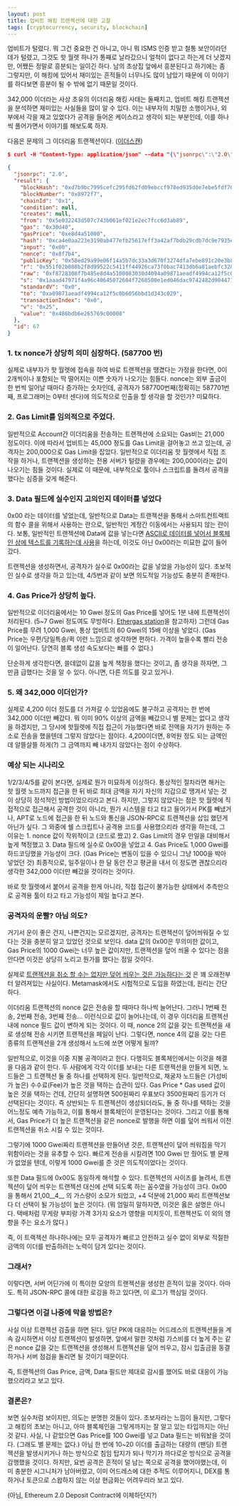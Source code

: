 ```yaml
---
layout: post
title: 업비트 해킹 트랜젝션에 대한 고찰
tags: [cryptocurrency, security, blockchain]
---
```


업비트가 털렸다. 뭐 그건 중요한 건 아니고, 아니 뭐 ISMS 인증 받고 철통 보안이라던데가 털렸고, 그것도 핫 월렛 하나가 통째로 날라갔으니 얼척이 없다고 하는게 더 낫겠지만, 어쨌든 정말로 흥분되는 일이긴 하다. 남의 초상집 앞에서 흥분된다고 하기에는 좀 그렇지만, 이  해킹에 있어서 재미있는 흔적들이 너무나도 많이 남았기 때문에 이 이야기를 하다보면 흥분이 될 수 밖에 없기 때문일 것이다.

342,000 이더라는 사상 초유의 이더리움 해킹 사태는 둘째치고, 업비트 해킹 트랜젝션을 분석하면 재미있는 사실들을 많이 알 수 있다. 이는 내부자의 치밀한 소행이거나, 외부에서 각을 재고 있었다가 공격을 들어온 케이스라고 생각이 되는 부분인데, 이를 하나씩 풀어가면서 이야기를 해보도록 하자.

다음은 문제의 그 이더리움 트랜젝션이다. ([이더스캔](https://etherscan.io/tx/0xca4e0aa223e3190ab477efb25617eff3a42af7bdb29cdb7dc9e7935ea88626b4))

```json
$ curl -H "Content-Type: application/json" --data "{\"jsonrpc\":\"2.0\",\"method\":\"eth_getTransactionByHash\",\"params\":[\"0xca4e0aa223e3190ab477efb25617eff3a42af7bdb29cdb7dc9e7935ea88626b4\"],\"id\":67}" http://localhost:8645 | jq

{
  "jsonrpc": "2.0",
  "result": {
    "blockHash": "0xd7b9bc7995cefc295fd62fd09ebccf978ed935d0e7ebe5fdf70e1e2ce793bd9f",
    "blockNumber": "0x8972f7",
    "chainId": "0x1",
    "condition": null,
    "creates": null,
    "from": "0x5e032243d507c743b061ef021e2ec7fcc6d3ab89",
    "gas": "0x30d40",
    "gasPrice": "0xe8d4a51000",
    "hash": "0xca4e0aa223e3190ab477efb25617eff3a42af7bdb29cdb7dc9e7935ea88626b4",
    "input": "0x00",
    "nonce": "0x8f7b4",
    "publicKey": "0x58ed29a99e06f14a5b7dc33a3d670f3274dfa7ebe891c20e3b8df2aa5d1de12676a3a8ca747d703db52126197a743535640450bb1b89c68a3848129fe5751ac3",
    "r": "0x551f02b088b2f8d99522c5411ff44926ca73f0bac7413db6a81aebfc32844bce",
    "raw": "0xf8728308f7b485e8d4a5100083030d4094a09871aeadf4994ca12f5c0b6056bbd1d343c0298a486bdb6e265769c000000025a0551f02b088b2f8d99522c5411ff44926ca73f0bac7413db6a81aebfc32844bcea01aaad47971f4a96c40645072604f7268500e1ed046dac9742482d904471ad176",
    "s": "0x1aaad47971f4a96c40645072604f7268500e1ed046dac9742482d904471ad176",
    "standardV": "0x0",
    "to": "0xa09871aeadf4994ca12f5c0b6056bbd1d343c029",
    "transactionIndex": "0x0",
    "v": "0x25",
    "value": "0x486bdb6e265769c00000"
  },
  "id": 67
}
```



### 1. tx nonce가 상당히 의미 심장하다. (587700 번)

실제로 내부자가 핫 월렛에 접속을 하여 바로 트랜젝션을 땡겼다는 가정을 한다면, 0이 2개씩이나 포함되는 딱 떨어지는 이쁜 숫자가 나오기는 힘들다. nonce는 외부 출금이 한 번씩 일어날 때마다 증가하는 숫자인데, 공격자가 587700번째(정확히는 587701번째, 프로그래머는 0부터 센다)에 의도적으로 인출을 할 생각을 할 것인가? 미묘하다.

### 2. Gas Limit를 임의적으로 주었다.

일반적으로 Account간 이더리움을 전송하는 트랜젝션에 소요되는 Gas비는 21,000 정도이다. 이에 따라서 업비트는 45,000 정도를 Gas Limit을 걸어놓고 쓰고 있는데, 공격자는 200,000으로 Gas Limit을 잡았다. 일반적으로 이더리움 핫 월렛에서 직접 조작을 하거나, 트랜젝션을 생성하는 전용 서버가 털렸을 경우에는 200,000이라는 값이 나오기는 힘들 것이다. 실제로 이 때문에, 내부적으로 툴이나 스크립트를 돌려서 공격을 했다는 심증을 갖게 해준다.

### 3. Data 필드에 실수인지 고의인지 데이터를 넣었다

0x00 라는 데이터를 넣었는데, 일반적으로 Data는 트랜젝션을 통해서 스마트컨트랙트의 함수 콜을 위해서 사용하는 란으로, 일반적인 계정간 이동에서는 사용되지 않는 란이다. 보통, 일반적인 트랜젝션에 Data에 값을 넣는다면 [ASCII로 데이터를 넣어서 블록체인 상에 텍스트를 기록하는데 사용](http://www.hashedpost.com/2018/04/hashed-report-4-23.html)을 하는데, 이것도 아닌 0x00라는 미묘한 값이 들어갔다.

트랜젝션을 생성하면서, 공격자가 실수로 0x00라는 값을 넣었을 가능성이 있다. 초보적인 실수로 생각을 하고 있는데, 4/5번과 같이 보면 의도적일 가능성도 충분히 존재한다.

### 4. Gas Price가 상당히 높다.

일반적으로 이더리움에서는 10 Gwei 정도의 Gas Price를 넣어도 1분 내에 트랜젝션이 처리된다. (5~7 Gwei 정도여도 무방하다. [Ethergas station](https://ethgasstation.info/)을 참고하자) 그런데 Gas Price를 무려 1,000 Gwei, 통상 업비트의 60 Gwei의 15배 이상을 넣었다. (Gas Price는 우편/당일특송/퀵 이런 느낌으로 생각하면 편하다. 가격이 높을수록 빨리 전송이 일어난다. 당연히 블록 생성 속도보다는 빠를 수 없다.)

단순하게 생각한다면, 쓸데없이 값을 높게 책정을 했다는 것이고, 좀 생각을 하자면, 그만큼 급했다는 것을 알 수 있다. 아니면, 다른 의도를 갖고 있거나.

### 5. 왜 342,000 이더인가?

실제로 4,200 이더 정도를 더 가져갈 수 있었음에도 불구하고 공격자는 한 번에 342,000 이더만 빼갔다. 뭐 이미 90% 이상의 금액을 빼갔으니 별 문제는 없다고 생각을 하겠지만, 그 당시에 핫월렛에 직접 접근이 가능했다면 바로 전액을 자기가 원하는 주소로 전송을 했을텐데 그렇지 않았다는 점이다. 4,200이더면, 8억원 정도 되는 금액인데 알뜰살뜰 하게(?) 그 금액까지 빼 내가지 않았다는 점이 수상하다.

### 예상 되는 시나리오

1/2/3/4/5를 같이 본다면, 실제로 뭔가 미묘하게 이상하다. 통상적인 절차라면 해커는 핫 월렛 노드까지 접근을 한 뒤 바로 최대 금액을 자기 자신의 지갑으로 땡겨서 넣는 것이 상당히 정석적인 방법이었으리라고 본다. 하지만, 그렇지 않았다는 점은 핫 월렛에 직접적으로 접근해서 공격한 것이 아니라, 뭔가 시스템을 타고 타고 들어가서 PK를 빼냈거나, APT로 노드에 접근을 한 뒤 노드와 통신을 JSON-RPC로 트랜젝션을 삽입 했던게 아닌가 싶다. 그 와중에 쉘 스크립트나 공격용 코드를 사용했으리라 생각을 하는데, 그 이유는 1. nonce 값이 작위적이고 (코드로 짰고) 2. Gas Limit의 경우 만일을 대비해서 높게 책정했고  3. Data 필드에 실수로 0x00을 넣었고 4. Gas Price도 1,000 Gwei를 하드코딩했을 가능성이 크다. (Gas Price는 변동이 있을 수 있으니 그냥 1000을 박아넣었던 것) 최종적으로, 일주일이나 한 달 동안 잔고 평균을 내서 이 정도면 괜찮으리라 생각한 342,000 이더만 빼갔을 것이라는 것이다.

바로 핫 월렛에서 붙어서 공격을 한게 아니라, 직접 접근이 불가능한 상태에서 추측만으로 공격용 툴이 타고 타고 가능성이 제일 높다고 본다.

### 공격자의 운빨? 아님 의도?

거기서 운이 좋은 건지, 나쁜건지는 모르겠지만, 공격자는 트랜젝션이 덮어씌워질 수 있다는 것을 충분히 알고 있었던 것으로 보인다. data 값의 0x00은 무의미한 값이고, Gas Price의 1000 Gwei는 너무 높은 값이지만, 트랜젝션을 덮어 씌울 수 있다는 점을 안다면 이것은 상당히 노리고 뭔가를 했다는 점일 것이다.

실제로 [트랜젝션을 취소 할 수는 없지만 덮어 씌우는 것은 가능하다는 것](https://ethereum.stackexchange.com/questions/31298/is-it-possible-to-cancel-a-transaction) 은 꽤 오래전부터 알려져있는 사실이다. Metamask에서도 시험적으로 도입을 하였는데, 원리는 간단하다.

이더리움 트랜젝션의 nonce 값은 전송을 할 때마다 하나씩 늘어난다. 그러니 1번째 전송, 2번째 전송, 3번째 전송... 이런식으로 값이 늘어나는데, 이 경우 이더리움 트랜젝션 내에 nonce 필드 값이 변하게 되는 것이다. 이 때, nonce 2의 값을 갖는 트랜젝션을 새로 생성해 전송 시키면 트랜젝션을 페일이 난다. 그렇다면, nonce 4의 값을 갖는 다른 종류의 트랜젝션을 2개 생성해서 노드에 쏘면 어떻게 될까?

일반적으로, 이것을 이중 지불 공격이라고 한다. 다행히도 블록체인에서는 이것을 해결을 다음과 같이 한다. 두 사람에게 각각 이더를 보내는 다른 트랜젝션을 만들게 되면, 노드들은 그 트랜젝션 둘 중 하나를 선택하게 된다. 일반적으로, 채굴자 노드들은 (가성비가 높은) 수수료(Fee)가 높은 것을 택하는 습관이 있다. Gas Price * Gas used 값이 높은 것을 택하는 건데, 간단히 설명하면 500원짜리 우표보다 3500원짜리 등기가 더 선택된다는 것이다. 즉 상반되는 두 트랜젝션이 생성되더라도, 둘 중 하나를 택하는 것을 어느정도 예측 가능하고, 이를 통해서 블록체인이 운영된다는 것이다. 그리고 이를 통해서, Gas Price가 더 높은 트랜젝션을 같은 nonce로 발행을 하면 이를 덮어 씌워서 이전 트랜젝션을 취소 시킬 수 있는 것이다.

그렇기에 1000 Gwei짜리 트랜젝션을 만들어낸 것은, 트랜젝션이 덮어 씌워짐을 막기 위함이라는 것을 유추할 수 있다. 빠르게 전송을 시킬려면 100 Gwei 만 줬어도 별 문제가 없었을 텐데, 이렇게 1000 Gwei를 준 것은 의도적이었다는 것이다.

또한 Data 필드에 0x00도 동일하게 해석할 수 있다. 트랜젝션의 사이즈를 늘려서, 트랜젝션이 덮어 씌우는 트랜젝션 대신에 선택 되도록 하는 꼼수였을 가능성이 크다. 0x00을 통해서 21,00__4__ 의 가스량이 소모가 되었고, +4 덕분에 21,000 짜리 트랜젝션보다 더 선택이 될 가능성이 높은 것이다. (뭐 엄밀히 말하자면, 이것은 옳은 설명은 아니다. 택배처럼 무게랑 부피랑 가격 3가지 요소가 영향을 미치듯이, 트랜젝션도 이 외의 영향을 주는 요소가 많다.)

즉, 이 트랙젝션 하나하나에는 모두 공격자가 빠르고 안전하고 실수 없이 외부로 적절한 금액의 이더를 반출하려는 노력이 담겨 있다는 것이다.

### 그래서?

이렇다면, 서버 어딘가에 이 특이한 모양의 트랜젝션을 생성한 흔적이 있을 것이다. 아마도. 특히 JSON-RPC 콜에 대한 로깅을 하고 있다면, 이 로그가 핵심일 것이다.

### 그렇다면 이걸 나중에 막을 방법은?

사실 이상 트랜젝션 검출을 하면 된다. 일단 PK에 대응하는 어드레스의 트랜젝션들을 계속 감시하면서 이상 트랜젝션이 발생하면, 앞에서 말한 것처럼 가스비를 더 높게 주는 같은 nonce 값을 갖는 트랜젝션을 생성해서 트랜젝션을 덮어 씌우고, 잠시 입출금을 동결하거나 서버 점검을 돌리면 될 것이기 때문이다.

즉, 트랜젝션의 Gas Price, 금액, Data 필드만 제대로 감시를 했어도 바로 대응이 가능했으리라고 보고 있다.

### 결론은?

보면 실수처럼 보이지만, 의도는 분명한 것들이 있다. 초보자라는 느낌이 들지만, 그렇다고 해킹의 초보는 아니고, 아마 블록체인을 그렇게까지는 잘 알고 있는 타입까지는 아닌 것 같다. 사실, 나 같았으면 Gas Price를 100 Gwei를 넣고 Data 필드는 비워놨을 것이다. (그래도 별 문제는 없다.) 아님 한 번에 10~20 이더를 출금하는 대량의 (팬딩) 트랜젝션을 발생시키거나 하는 방식으로 침임 탑지가 되나 막기가 까다로운 방식으로 공격을 감행했을 것이다. 하지만, 요번 공격은 흔적이 덜 남는 쪽으로 공격을 했어야했는데, 이미 충분한 시그니처가 남아버렸고, 이미 어드레스에 대한 추적도 이루어지니, DEX를 통하거나 토큰으로 스왑하지 않는 이상 현금화는 어려우리라 보고 있다.

(아님, Ethereum 2.0 Deposit Contract에 이체하던지?)
